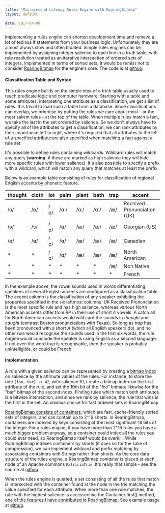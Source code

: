 ```yaml
---
title: "Microsecond Latency Rules Engine with RoaringBitmap"
layout: default

date: 2017-04-08
---
```


Implementing a rules engine can shorten development time and remove a lot of tedious if statements from your business logic. Unfortunately they are almost always slow and often bloated. Simple rules engines can be implemented by assigning integer salience to each line in a truth table, with rule resolution treated as an iterative intersection of ordered sets of integers. Implemented in terms of sorted sets, it would be remiss not to consider [RoaringBitmap](https://github.com/RoaringBitmap/RoaringBitmap) for the engine's core. The code is at [github](https://github.com/richardstartin/rst).

#### Classification Table and Syntax

This rules engine builds on the simple idea of a truth table usually used to teach predicate logic and computer hardware. Starting with a table and some attributes, interpreting one attribute as a classification, we get a list of rules. It is trivial to load such a table from a database. Since classifications can overlap, we prioritise by putting the rules we care about most - or the most salient rules - at the top of the table. When multiple rules match a fact, we take the last in the set ordered by salience. So we don't always have to specify all of the attributes to get a classification, we can rank attributes by their importance left to right, where it's required that all attributes to the left of a specified attribute are also specified when matching a fact against a rule set.

It's possible to define rules containing wildcards. Wildcard rules will match any query (**warning**: if these are marked as high salience they will hide more specific rules with lower salience). It's also possible to specify a prefix with a wildcard, which will match any query that matches at least the prefix.

Below is an example table consisting of rules for classification of regional English accents by phonetic feature.

|thought|cloth|lot|palm|plant|bath|trap|accent|
|--- |--- |--- |--- |--- |--- |--- |--- |
|/ɔ/|/ɒ/|/ɑ/|/ɑː/|/ɑː/|/ɑː/|/æ/|Received Pronunciation (UK)|
|/ɔ/|/ɔ/|/ɑ/|/ɑ/|/æ/|/æ/|/æ/|Georgian (US)|
|/ɑ/|/ɑ/|/ɑ/|/ɑ/|/æ/|/æ/|/æ/|Canadian|
|*|*|/ɑ/|/ɑ/|/æ/|/æ/|/æ/|North American|
|*|*|*|*|*|*|/æ/|Non Native|
|*|*|*|*|*|*|*|French|


In the example above, the vowel sounds used in words differentiating speakers of several English accents are configured as a classification table. The accent column is the classification of any speaker exhibiting the properties specified in the six leftmost columns. UK Received Pronunciation is the most specific rule and has high salience, whereas various North American accents differ from RP in their use of short _A_ vowels. A catch all for North American accents would wild card the sounds in _thought_ and _caught_ (contrast Boston pronunciations with Texas). So long as _trap_ has been pronounced with a short _A_ (which all English speakers do), and no other rule would recognise the sounds used in the first six words, the rule engine would conclude the speaker is using English as a second language. If not even the word trap is recognisable, then the speaker is probably unintelligible, or could be French. 

#### Implementation

A rule with a given salience can be represented by creating a [bitmap index](https://richardstartin.github.io/posts/how-a-bitmap-index-works) on salience by the attribute values of the rules. For instance, to store the rule `{foo, bar} -> 42`, with salience 10, create a bitmap index on the first attribute of the rule, and set the 10th bit of the "foo" bitmap; likewise for the "bar" bitmap of the second index. Finding rules which match both attributes is a bitwise intersection, and since we rank by salience, the rule that wins is the first in the set. An obvious choice for fast ordered sets is RoaringBitmap.

[RoaringBitmap consists of containers](https://richardstartin.github.io/posts/a-quick-look-at-roaringbitmap/), which are fast, cache-friendly sorted sets of integers, and can contain up to 2^16 shorts. In RoaringBitmap, containers are indexed by keys consisting of the most significant 16 bits of the integer. For a rules engine, if you have more than 2^16 rules you have a much bigger problem anyway, so a container could index all the rules you could ever need, so RoaringBitmap itself would be overkill. While RoaringBitmap indexes containers by shorts (it does so for the sake of compression), we can implement wildcard and prefix matching by associating containers with Strings rather than shorts. As the core data structure of the rules engine, a RoaringBitmap _container_ is placed at each node of an Apache commons `PatriciaTrie`. It's really that simple - see the source at [github](https://github.com/richardstartin/rst/blob/master/src/main/java/com/openkappa/rst/Classifier.java).

When the rules engine is queried, a set consisting of all the rules that match is intersected with the container found at the node in the trie matching the value specified for each attribute. When more than one rule matches, the rule with the highest salience is accessed via the Container.first() method, [one of the features I have contributed to RoaringBitmap](https://github.com/RoaringBitmap/RoaringBitmap/pull/148). See example usage at [github](https://github.com/richardstartin/rst/blob/master/src/test/java/com/openkappa/rst/ClassifierTest.java).

 

 
